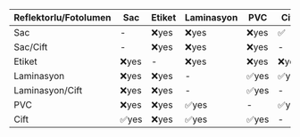 |Reflektorlu/Fotolumen|Sac|Etiket|Laminasyon|PVC|Cift|Work?|
|------|---------|----------|--|---|--|--|
|Sac|-|❌yes|❌yes|❌yes|✅|no|
|Sac/Cift|-|❌yes|❌yes|❌yes|-|no|
|Etiket|❌yes|-|❌yes|❌yes|❌yes|no|
|Laminasyon|❌yes|❌yes|-|✅yes|✅yes|yes|
|Laminasyon/Cift|❌yes|❌yes|-|✅yes|-|yes|
|PVC|❌yes|❌yes|✅yes|-|✅yes|yes|
|Cift|✅yes|❌yes|✅yes|✅yes|-|yes|